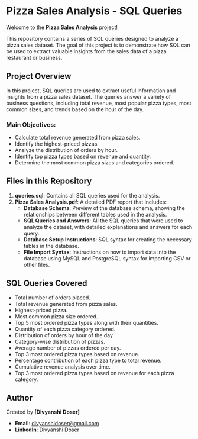 # Pizza Sales Analysis - SQL Queries

Welcome to the **Pizza Sales Analysis** project!

This repository contains a series of SQL queries designed to analyze a pizza sales dataset. The goal of this project is to demonstrate how SQL can be used to extract valuable insights from the sales data of a pizza restaurant or business.

## Project Overview
In this project, SQL queries are used to extract useful information and insights from a pizza sales dataset. The queries answer a variety of business questions, including total revenue, most popular pizza types, most common sizes, and trends based on the hour of the day. 

### **Main Objectives:**
- Calculate total revenue generated from pizza sales.
- Identify the highest-priced pizzas.
- Analyze the distribution of orders by hour.
- Identify top pizza types based on revenue and quantity.
- Determine the most common pizza sizes and categories ordered.

## Files in this Repository

1. **queries.sql**: Contains all SQL queries used for the analysis.
2. **Pizza Sales Analysis.pdf**: A detailed PDF report that includes:
   - **Database Schema**: Preview of the database schema, showing the relationships between different tables used in the analysis.
   - **SQL Queries and Answers**: All the SQL queries that were used to analyze the dataset, with detailed explanations and answers for each query.
   - **Database Setup Instructions**: SQL syntax for creating the necessary tables in the database.
   - **File Import Syntax**: Instructions on how to import data into the database using MySQL and PostgreSQL syntax for importing CSV or other files.

## SQL Queries Covered

- Total number of orders placed.
- Total revenue generated from pizza sales.
- Highest-priced pizza.
- Most common pizza size ordered.
- Top 5 most ordered pizza types along with their quantities.
- Quantity of each pizza category ordered.
- Distribution of orders by hour of the day.
- Category-wise distribution of pizzas.
- Average number of pizzas ordered per day.
- Top 3 most ordered pizza types based on revenue.
- Percentage contribution of each pizza type to total revenue.
- Cumulative revenue analysis over time.
- Top 3 most ordered pizza types based on revenue for each pizza category.

## Author  
Created by **[Divyanshi Doser]**

- **Email**: divyanshidoser@gmail.com
- **LinkedIn**: [Divyanshi Doser](https://www.linkedin.com/in/divyanshi-doser)

